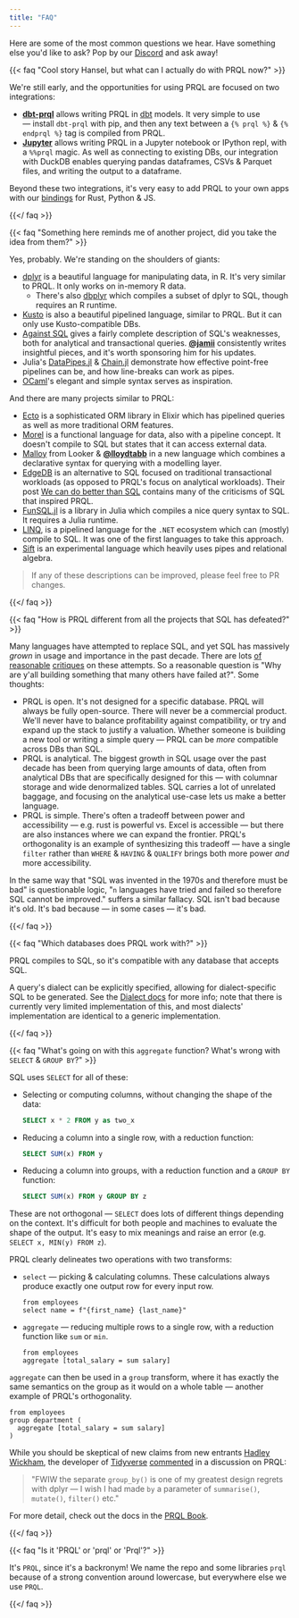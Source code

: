 ```yaml
---
title: "FAQ"
---
```


Here are some of the most common questions we hear. Have something else you'd
like to ask? Pop by our [Discord](https://discord.com/invite/eQcfaCmsNc) and ask
away!

{{< faq "Cool story Hansel, but what can I actually do with PRQL now?" >}}

We're still early, and the opportunities for using PRQL are focused on two
integrations:

- **[dbt-prql](https://github.com/prql/dbt-prql)** allows writing PRQL in
  [dbt](https://www.getdbt.com/) models. It very simple to use — install
  `dbt-prql` with pip, and then any text between a `{% prql %}` &
  `{% endprql %}` tag is compiled from PRQL.
- **[Jupyter](https://pyprql.readthedocs.io/en/latest/magic_readme.html)**
  allows writing PRQL in a Jupyter notebook or IPython repl, with a `%%prql`
  magic. As well as connecting to existing DBs, our integration with DuckDB
  enables querying pandas dataframes, CSVs & Parquet files, and writing the
  output to a dataframe.

Beyond these two integrations, it's very easy to add PRQL to your own apps with
our [bindings](/#bindings) for Rust, Python & JS.

{{</ faq >}}

{{< faq "Something here reminds me of another project, did you take the idea from them?" >}}

Yes, probably. We're standing on the shoulders of giants:

- [dplyr](https://dplyr.tidyverse.org/) is a beautiful language for manipulating
  data, in R. It's very similar to PRQL. It only works on in-memory R data.
  - There's also [dbplyr](https://dbplyr.tidyverse.org/) which compiles a subset
    of dplyr to SQL, though requires an R runtime.
- [Kusto](https://docs.microsoft.com/azure/data-explorer/kusto/query/samples?pivots=azuredataexplorer)
  is also a beautiful pipelined language, similar to PRQL. But it can only use
  Kusto-compatible DBs.
- [Against SQL](https://www.scattered-thoughts.net/writing/against-sql/) gives a
  fairly complete description of SQL's weaknesses, both for analytical and
  transactional queries. [**@jamii**](https://github.com/jamii) consistently
  writes insightful pieces, and it's worth sponsoring him for his updates.
- Julia's [DataPipes.jl](https://gitlab.com/aplavin/DataPipes.jl) &
  [Chain.jl](https://github.com/jkrumbiegel/Chain.jl) demonstrate how effective
  point-free pipelines can be, and how line-breaks can work as pipes.
- [OCaml](https://ocaml.org/)'s elegant and simple syntax serves as inspiration.

And there are many projects similar to PRQL:

- [Ecto](https://hexdocs.pm/ecto/Ecto.html#module-query) is a sophisticated ORM
  library in Elixir which has pipelined queries as well as more traditional ORM
  features.
- [Morel](https://www.thestrangeloop.com/2021/morel-a-functional-query-language.html)
  is a functional language for data, also with a pipeline concept. It doesn't
  compile to SQL but states that it can access external data.
- [Malloy](https://github.com/looker-open-source/malloy) from Looker &
  [**@lloydtabb**](https://github.com/lloydtabb) in a new language which
  combines a declarative syntax for querying with a modelling layer.
- [EdgeDB](https://www.edgedb.com/) is an alternative to SQL focused on
  traditional transactional workloads (as opposed to PRQL's focus on analytical
  workloads). Their post
  [We can do better than SQL](https://www.edgedb.com/blog/we-can-do-better-than-sql)
  contains many of the criticisms of SQL that inspired PRQL.
- [FunSQL.jl](https://github.com/MechanicalRabbit/FunSQL.jl) is a library in
  Julia which compiles a nice query syntax to SQL. It requires a Julia runtime.
- [LINQ](https://docs.microsoft.com/dotnet/csharp/linq/write-linq-queries), is a
  pipelined language for the `.NET` ecosystem which can (mostly) compile to SQL.
  It was one of the first languages to take this approach.
- [Sift](https://github.com/RCHowell/Sift) is an experimental language which
  heavily uses pipes and relational algebra.

> If any of these descriptions can be improved, please feel free to PR changes.

{{</ faq >}}

{{< faq "How is PRQL different from all the projects that SQL has defeated?" >}}

Many languages have attempted to replace SQL, and yet SQL has massively _grown_
in usage and importance in the past decade. There are lots
[of](https://twitter.com/seldo/status/1513599841355526145)
[reasonable](https://benn.substack.com/p/has-sql-gone-too-far?s=r#footnote-anchor-2)
[critiques](https://erikbern.com/2018/08/30/i-dont-want-to-learn-your-garbage-query-language.html)
on these attempts. So a reasonable question is "Why are y'all building something
that many others have failed at?". Some thoughts:

- PRQL is open. It's not designed for a specific database. PRQL will always be
  fully open-source. There will never be a commercial product. We'll never have
  to balance profitability against compatibility, or try and expand up the stack
  to justify a valuation. Whether someone is building a new tool or writing a
  simple query — PRQL can be _more_ compatible across DBs than SQL.
- PRQL is analytical. The biggest growth in SQL usage over the past decade has
  been from querying large amounts of data, often from analytical DBs that are
  specifically designed for this — with columnar storage and wide denormalized
  tables. SQL carries a lot of unrelated baggage, and focusing on the analytical
  use-case lets us make a better language.
- PRQL is simple. There's often a tradeoff between power and accessibility
  — e.g. rust is powerful vs. Excel is accessible — but there are also instances
  where we can expand the frontier. PRQL's orthogonality is an example of
  synthesizing this tradeoff — have a single `filter` rather than `WHERE` &
  `HAVING` & `QUALIFY` brings both more power _and_ more accessibility.

In the same way that "SQL was invented in the 1970s and therefore must be bad"
is questionable logic, "`n` languages have tried and failed so therefore SQL
cannot be improved." suffers a similar fallacy. SQL isn't bad because it's old.
It's bad because — in some cases — it's bad.

{{</ faq >}}

{{< faq "Which databases does PRQL work with?" >}}

PRQL compiles to SQL, so it's compatible with any database that accepts SQL.

A query's dialect can be explicitly specified, allowing for dialect-specific SQL
to be generated. See the
[Dialect docs](https://prql-lang.org/book/langauge-features/target.html) for
more info; note that there is currently very limited implementation of this, and
most dialects' implementation are identical to a generic implementation.

{{</ faq >}}

{{< faq "What's going on with this `aggregate` function? What's wrong with `SELECT` & `GROUP BY`?" >}}

SQL uses `SELECT` for all of these:

- Selecting or computing columns, without changing the shape of the data:

  ```sql
  SELECT x * 2 FROM y as two_x
  ```

- Reducing a column into a single row, with a reduction function:

  ```sql
  SELECT SUM(x) FROM y
  ```

- Reducing a column into groups, with a reduction function and a `GROUP BY`
  function:

  ```sql
  SELECT SUM(x) FROM y GROUP BY z
  ```

These are not orthogonal — `SELECT` does lots of different things depending on
the context. It's difficult for both people and machines to evaluate the shape
of the output. It's easy to mix meanings and raise an error (e.g.
`SELECT x, MIN(y) FROM z`).

PRQL clearly delineates two operations with two transforms:

- `select` — picking & calculating columns. These calculations always produce
  exactly one output row for every input row.

  ```prql
  from employees
  select name = f"{first_name} {last_name}"
  ```

- `aggregate` — reducing multiple rows to a single row, with a reduction
  function like `sum` or `min`.

  ```prql
  from employees
  aggregate [total_salary = sum salary]
  ```

`aggregate` can then be used in a `group` transform, where it has exactly the
same semantics on the group as it would on a whole table — another example of
PRQL's orthogonality.

```prql
from employees
group department (
  aggregate [total_salary = sum salary]
)
```

While you should be skeptical of new claims from new entrants
[Hadley Wickham](https://twitter.com/hadleywickham), the developer of
[Tidyverse](https://www.tidyverse.org/)
[commented](https://news.ycombinator.com/item?id=30067406) in a discussion on
PRQL:

<!-- TODO: the `>` doesn't seem to format on the website  -->

> "FWIW the separate `group_by()` is one of my greatest design regrets with
> dplyr — I wish I had made `by` a parameter of `summarise()`, `mutate()`,
> `filter()` etc."

For more detail, check out the docs in the
[PRQL Book](https://prql-lang.org/book).

{{</ faq >}}

{{< faq "Is it 'PRQL' or 'prql' or 'Prql'?" >}}

It's `PRQL`, since it's a backronym! We name the repo and some libraries `prql`
because of a strong convention around lowercase, but everywhere else we use
`PRQL`.

{{</ faq >}}
